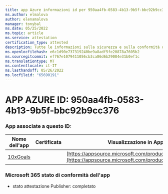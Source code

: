 ```yaml
---
title: app Azure informazioni id per 950aa4fb-0583-4b13-9b5f-bbc92b9cc376
ms.author: elmalova
author: elenamalova
manager: tonybal
ms.date: 05/25/2022
ms.topic: article
ms.service: attestation
certification_type: attested
description: Tutte le informazioni sulla sicurezza e sulla conformità disponibili per 950aa4fb-0583-4b13-9b5f-bbc92b9cc376.
ms.openlocfilehash: e6c1d90e737319240be9a8adf5fe20878a7605b2
ms.sourcegitcommit: ef767e1079411056cb3ca86d6b29084e31b0ef1c
ms.translationtype: MT
ms.contentlocale: it-IT
ms.lasthandoff: 05/26/2022
ms.locfileid: "65690191"
---
```

# <a name="azure-app-id-950aa4fb-0583-4b13-9b5f-bbc92b9cc376"></a>APP AZURE ID: 950aa4fb-0583-4b13-9b5f-bbc92b9cc376


### <a name="apps-associated-with-this-id"></a>App associate a questo ID:
| **Nome dell'app** | **Certificata** | **Visualizzazione in AppSource** |
|--------------|---------------|-----------------------|
| [10xGoals](../forward/WA200003122.md) |  | [https://appsource.microsoft.com/product/office/WA200003122](https://appsource.microsoft.com/product/office/WA200003122) |

### <a name="microsoft-365-app-compliance-status"></a>Microsoft 365 stato di conformità dell'app
- stato attestazione Publisher: completato
